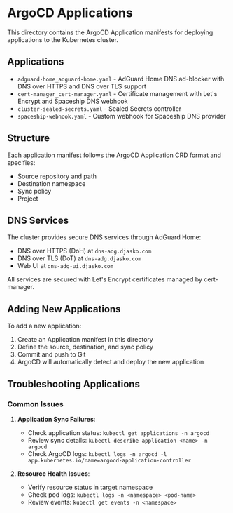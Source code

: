 # ArgoCD Applications

This directory contains the ArgoCD Application manifests for deploying applications to the Kubernetes cluster.

## Applications

- `adguard-home_adguard-home.yaml` - AdGuard Home DNS ad-blocker with DNS over HTTPS and DNS over TLS support
- `cert-manager_cert-manager.yaml` - Certificate management with Let's Encrypt and Spaceship DNS webhook
- `cluster-sealed-secrets.yaml` - Sealed Secrets controller
- `spaceship-webhook.yaml` - Custom webhook for Spaceship DNS provider

## Structure

Each application manifest follows the ArgoCD Application CRD format and specifies:
- Source repository and path
- Destination namespace
- Sync policy
- Project

## DNS Services

The cluster provides secure DNS services through AdGuard Home:
- DNS over HTTPS (DoH) at `dns-adg.djasko.com`
- DNS over TLS (DoT) at `dns-adg.djasko.com`
- Web UI at `dns-adg-ui.djasko.com`

All services are secured with Let's Encrypt certificates managed by cert-manager.

## Adding New Applications

To add a new application:
1. Create an Application manifest in this directory
2. Define the source, destination, and sync policy
3. Commit and push to Git
4. ArgoCD will automatically detect and deploy the new application

## Troubleshooting Applications

### Common Issues

1. **Application Sync Failures**:
   - Check application status: `kubectl get applications -n argocd`
   - Review sync details: `kubectl describe application <name> -n argocd`
   - Check ArgoCD logs: `kubectl logs -n argocd -l app.kubernetes.io/name=argocd-application-controller`

2. **Resource Health Issues**:
   - Verify resource status in target namespace
   - Check pod logs: `kubectl logs -n <namespace> <pod-name>`
   - Review events: `kubectl get events -n <namespace>`